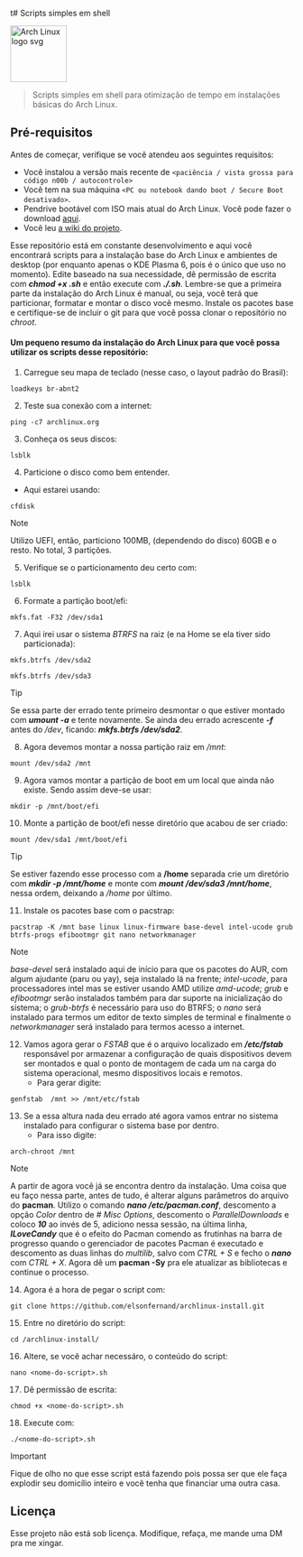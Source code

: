 t# Scripts simples em shell

<img align="center" src="https://archlinux.org/static/logos/archlinux-logo-dark-scalable.518881f04ca9.svg" alt="Arch Linux logo svg" height="100">

> Scripts simples em shell para otimização de tempo em instalações básicas do Arch Linux.

## Pré-requisitos

Antes de começar, verifique se você atendeu aos seguintes requisitos:
- Você instalou a versão mais recente de `<paciência / vista grossa para código n00b / autocontrole>`
- Você tem na sua máquina `<PC ou notebook dando boot / Secure Boot desativado>`.
- Pendrive bootável com ISO mais atual do Arch Linux. Você pode fazer o download <a href="https://archlinux.org/download/" target="blank">aqui</a>.
- Você leu <a href="https://wiki.archlinux.org/title/Installation_guide" target="blank">a wiki do projeto</a>.

Esse repositório está em constante desenvolvimento e aqui você encontrará scripts para a instalação base do Arch Linux e ambientes de desktop (por enquanto apenas o KDE Plasma 6, pois é o único que uso no momento). Edite baseado na sua necessidade, dê permissão de escrita com ***chmod +x <nome-do-script>.sh*** e então execute com ***./<nome-do-script>.sh***. Lembre-se que a primeira parte da instalação do Arch Linux é manual, ou seja, você terá que particionar, formatar e montar o disco você mesmo. Instale os pacotes base e certifique-se de incluir o git para que você possa clonar o repositório no *chroot*.

#### Um pequeno resumo da instalação do Arch Linux para que você possa utilizar os scripts desse repositório:

01. Carregue seu mapa de teclado (nesse caso, o layout padrão do Brasil):
```
loadkeys br-abnt2
```
02. Teste sua conexão com a internet:
```
ping -c7 archlinux.org
```
03. Conheça os seus discos:
```
lsblk
```
04. Particione o disco como bem entender.
   - Aqui estarei usando:
```
cfdisk
```
> [!NOTE]
> Utilizo UEFI, então, particiono 100MB, (dependendo do disco) 60GB e o resto. No total, 3 partições. 
05. Verifique se o particionamento deu certo com:
```
lsblk
```
06. Formate a partição boot/efi:
```
mkfs.fat -F32 /dev/sda1
```
07. Aqui irei usar o sistema *BTRFS* na raiz (e na Home se ela tiver sido particionada):
```
mkfs.btrfs /dev/sda2
```
```
mkfs.btrfs /dev/sda3
```
> [!TIP]
> Se essa parte der errado tente primeiro desmontar o que estiver montado com ***umount -a*** e tente novamente. Se ainda deu errado acrescente ***-f*** antes do */dev*, ficando: ***mkfs.btrfs /dev/sda2***.
08. Agora devemos montar a nossa partição raiz em */mnt*:
```
mount /dev/sda2 /mnt
```
09. Agora vamos montar a partição de boot em um local que ainda não existe. Sendo assim deve-se usar:
```
mkdir -p /mnt/boot/efi
```
10. Monte a partição de boot/efi nesse diretório que acabou de ser criado:
```
mount /dev/sda1 /mnt/boot/efi
```
> [!TIP]
> Se estiver fazendo esse processo com a **/home** separada crie um diretório com ***mkdir -p /mnt/home*** e monte com ***mount /dev/sda3 /mnt/home***, nessa ordem, deixando a */home* por último.
11. Instale os pacotes base com o pacstrap:
```
pacstrap -K /mnt base linux linux-firmware base-devel intel-ucode grub btrfs-progs efibootmgr git nano networkmanager
```
> [!NOTE]
> *base-devel* será instalado aqui de início para que os pacotes do AUR, com algum ajudante (paru ou yay), seja instalado lá na frente; *intel-ucode*, para processadores intel mas se estiver usando AMD utilize *amd-ucode*; *grub* e *efibootmgr* serão instalados também para dar suporte na inicialização do sistema; o *grub-btrfs* é necessário para uso do BTRFS; o *nano* será instalado para termos um editor de texto simples de terminal e finalmente o *networkmanager* será instalado para termos acesso a internet.
12. Vamos agora gerar o *FSTAB* que é o arquivo localizado em ***/etc/fstab*** responsável por armazenar a configuração de quais dispositivos devem ser montados e qual o ponto de montagem de cada um na carga do sistema operacional, mesmo dispositivos locais e remotos. 
    - Para gerar digite:
```
genfstab  /mnt >> /mnt/etc/fstab
```
13. Se a essa altura nada deu errado até agora vamos entrar no sistema instalado para configurar o sistema base por dentro.
    - Para isso digite:
```
arch-chroot /mnt
```
> [!NOTE]
> A partir de agora você já se encontra dentro da instalação. Uma coisa que eu faço nessa parte, antes de tudo, é alterar alguns parâmetros do arquivo do **pacman**. Utilizo o comando ***nano /etc/pacman.conf***, descomento a opção *Color* dentro de *# Misc Options*, descomento o *ParallelDownloads* e coloco ***10*** ao invés de 5, adiciono nessa sessão, na última linha, ***ILoveCandy*** que é o efeito do Pacman comendo as frutinhas na barra de progresso quando o gerenciador de pacotes Pacman é executado e descomento as duas linhas do *multilib*, salvo com *CTRL + S* e fecho o ***nano*** com *CTRL + X*. Agora dê um **pacman -Sy** pra ele atualizar as bibliotecas e continue o processo.
14. Agora é a hora de pegar o script com:
```
git clone https://github.com/elsonfernand/archlinux-install.git
```
15. Entre no diretório do script:
```
cd /archlinux-install/
```
16. Altere, se você achar necessáro, o conteúdo do script:
```
nano <nome-do-script>.sh
```
17. Dê permissão de escrita:
```
chmod +x <nome-do-script>.sh
```
18. Execute com:
```
./<nome-do-script>.sh
```
> [!IMPORTANT]
> Fique de olho no que esse script está fazendo pois possa ser que ele faça explodir seu domicílio inteiro e você tenha que financiar uma outra casa.

## Licença

Esse projeto não está sob licença. Modifique, refaça, me mande uma DM pra me xingar.
